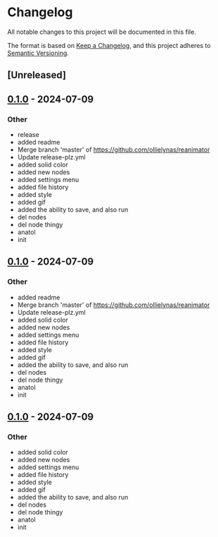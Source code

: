 # Changelog
All notable changes to this project will be documented in this file.

The format is based on [Keep a Changelog](https://keepachangelog.com/en/1.0.0/),
and this project adheres to [Semantic Versioning](https://semver.org/spec/v2.0.0.html).

## [Unreleased]

## [0.1.0](https://github.com/ollielynas/reanimator/releases/tag/v0.1.0) - 2024-07-09

### Other
- release
- added readme
- Merge branch 'master' of https://github.com/ollielynas/reanimator
- Update release-plz.yml
- added solid color
- added new nodes
- added settings menu
- added file history
- added style
- added gif
- added the ability to save, and also run
- del nodes
- del node thingy
- anatol
- init

## [0.1.0](https://github.com/ollielynas/reanimator/releases/tag/v0.1.0) - 2024-07-09

### Other
- added readme
- Merge branch 'master' of https://github.com/ollielynas/reanimator
- Update release-plz.yml
- added solid color
- added new nodes
- added settings menu
- added file history
- added style
- added gif
- added the ability to save, and also run
- del nodes
- del node thingy
- anatol
- init

## [0.1.0](https://github.com/ollielynas/reanimator/releases/tag/v0.1.0) - 2024-07-09

### Other
- added solid color
- added new nodes
- added settings menu
- added file history
- added style
- added gif
- added the ability to save, and also run
- del nodes
- del node thingy
- anatol
- init
